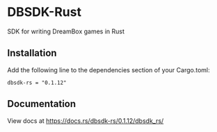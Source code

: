 # DBSDK-Rust
SDK for writing DreamBox games in Rust

## Installation
Add the following line to the dependencies section of your Cargo.toml:

```
dbsdk-rs = "0.1.12"
```

## Documentation
View docs at https://docs.rs/dbsdk-rs/0.1.12/dbsdk_rs/